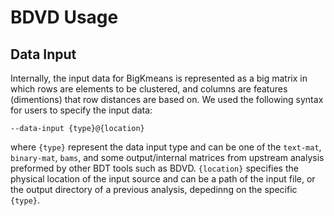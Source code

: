 # BDVD Usage

## Data Input
Internally, the input data for BigKmeans is represented as a big matrix in which rows are elements to be clustered, and columns are features (dimentions) that row distances are based on. We used the following syntax for users to specify the input data:
```
--data-input {type}@{location}
```
where ```{type}``` represent the data input type and can be one of the ```text-mat```, ```binary-mat```, ```bams```, and some output/internal matrices from upstream analysis preformed by other BDT tools such as BDVD. ```{location}``` specifies the physical location of the input source and can be a path of the input file, or the output directory of a previous analysis, depedinng on the specific ```{type}```. 



